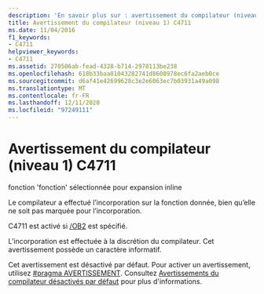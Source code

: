 ```yaml
---
description: 'En savoir plus sur : avertissement du compilateur (niveau 1) C4711'
title: Avertissement du compilateur (niveau 1) C4711
ms.date: 11/04/2016
f1_keywords:
- C4711
helpviewer_keywords:
- C4711
ms.assetid: 270506ab-fead-4328-b714-2978113be238
ms.openlocfilehash: 618b33baa81043282741d8608978ec6fa2aeb0ce
ms.sourcegitcommit: d6af41e42699628c3e2e6063ec7b03931a49a098
ms.translationtype: MT
ms.contentlocale: fr-FR
ms.lasthandoff: 12/11/2020
ms.locfileid: "97249111"
---
```

# <a name="compiler-warning-level-1-c4711"></a>Avertissement du compilateur (niveau 1) C4711

fonction 'fonction' sélectionnée pour expansion inline

Le compilateur a effectué l’incorporation sur la fonction donnée, bien qu’elle ne soit pas marquée pour l’incorporation.

C4711 est activé si [/OB2](../../build/reference/ob-inline-function-expansion.md) est spécifié.

L’incorporation est effectuée à la discrétion du compilateur. Cet avertissement possède un caractère informatif.

Cet avertissement est désactivé par défaut. Pour activer un avertissement, utilisez [#pragma AVERTISSEMENT](../../preprocessor/warning.md). Consultez [Avertissements du compilateur désactivés par défaut](../../preprocessor/compiler-warnings-that-are-off-by-default.md) pour plus d'informations.
